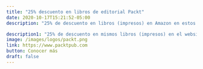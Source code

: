 ```yaml
---
title: "25% descuento en libros de editorial Packt"
date: 2020-10-17T15:21:52-05:00
description: "25% de descuento en libros (impresos) en Amazon en estos títulos: https://www.amazon.com/gp/mpc/A1D6LRU0PUJS7M código para Amazon: 25OPENSRCE"

description1: "25% de descuento en mismos libros (impresos) en el website de editorial Packt: www.packtpub.com código apra Packt website: 25OPENSOURCE"
image: /images/logos/packt.png
link: https://www.packtpub.com 
button: Conocer más
draft: false
---
```


